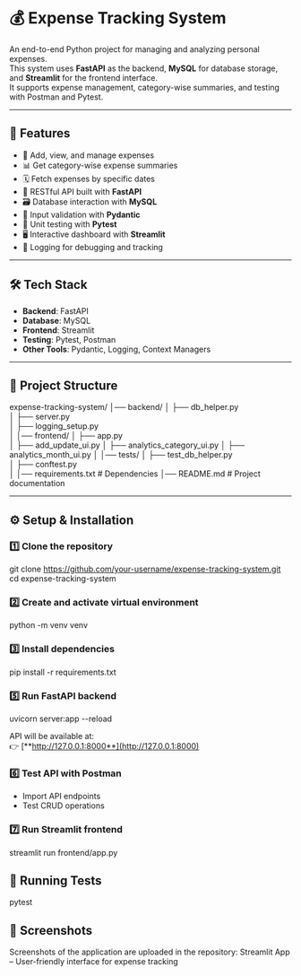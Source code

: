 # 💰 Expense Tracking System

An end-to-end Python project for managing and analyzing personal expenses.  
This system uses **FastAPI** as the backend, **MySQL** for database storage, and **Streamlit** for the frontend interface.  
It supports expense management, category-wise summaries, and testing with Postman and Pytest.

---

## 🚀 Features

- 📌 Add, view, and manage expenses  
- 📊 Get category-wise expense summaries  
- 🗓️ Fetch expenses by specific dates  
- 🔗 RESTful API built with **FastAPI**  
- 🗃️ Database interaction with **MySQL**  
- 📑 Input validation with **Pydantic**  
- 🧪 Unit testing with **Pytest**  
- 🖥️ Interactive dashboard with **Streamlit**  
- 📝 Logging for debugging and tracking  

---

## 🛠️ Tech Stack

- **Backend**: FastAPI  
- **Database**: MySQL  
- **Frontend**: Streamlit  
- **Testing**: Pytest, Postman  
- **Other Tools**: Pydantic, Logging, Context Managers  

---

## 📂 Project Structure

expense-tracking-system/
│── backend/
│   ├── db_helper.py    
│   ├── server.py          
│   ├── logging_setup.py          
│
│── frontend/
│   ├── app.py        
│   ├── add_update_ui.py 
│   ├── analytics_category_ui.py 
│   ├── analytics_month_ui.py 
│
│── tests/
│   ├── test_db_helper.py   
│   ├── conftest.py         
│
│── requirements.txt        # Dependencies
│── README.md               # Project documentation


---

## ⚙️ Setup & Installation

### 1️⃣ Clone the repository
git clone https://github.com/your-username/expense-tracking-system.git
cd expense-tracking-system


### 2️⃣ Create and activate virtual environment
python -m venv venv


### 3️⃣ Install dependencies
pip install -r requirements.txt


### 5️⃣ Run FastAPI backend
uvicorn server:app --reload

API will be available at:  
👉 [**http://127.0.0.1:8000**](http://127.0.0.1:8000)

### 6️⃣ Test API with Postman
- Import API endpoints  
- Test CRUD operations  

### 7️⃣ Run Streamlit frontend
streamlit run frontend/app.py

## 🧪 Running Tests
pytest

## 📸 Screenshots
Screenshots of the application are uploaded in the repository:
Streamlit App – User-friendly interface for expense tracking


